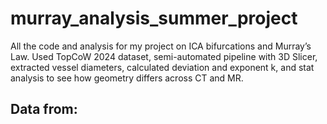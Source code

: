 # murray_analysis_summer_project
All the code and analysis for my project on ICA bifurcations and Murray’s Law. Used TopCoW 2024 dataset, semi-automated pipeline with 3D Slicer, extracted vessel diameters, calculated deviation and exponent k, and stat analysis to see how geometry differs across CT and MR.



## Data from: 
